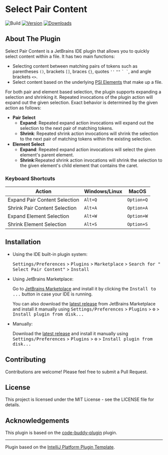 # Select Pair Content

![Build](https://github.com/j-d-ha/select-pair-content/workflows/Build/badge.svg)
[![Version](https://img.shields.io/jetbrains/plugin/v/27313.svg)](https://plugins.jetbrains.com/plugin/27313)
[![Downloads](https://img.shields.io/jetbrains/plugin/d/27313.svg)](https://plugins.jetbrains.com/plugin/27313)

## About The Plugin

<!-- Plugin description -->
Select Pair Content is a JetBrains IDE plugin that allows you to quickly select content within a
file. It has two main functions:

- Selecting content between matching pairs of tokens such as parentheses `()`,
  brackets `[]`, braces `{}`, quotes `''` `""` `` ` ` ``, and angle brackets `<>`.
- Select content based on the
  underlying [PSI Elements](https://plugins.jetbrains.com/docs/intellij/psi.html)
  that make up a file.

For both pair and element based selection, the plugin supports expanding a selection and shrinking
it. Repeated invocations of the plugin action will expand out
the given selection. Exact behavior is determined by the given action as follows:

- **Pair Select**
    - **Expand**: Repeated expand action invocations will expand out the selection to the next
      pair of matching tokens.
    - **Shrink**: Repeated shrink action invocations will shrink the selection to the next pair of
      matching
      tokens within the existing selection.
- **Element Select**
    - **Expand**: Repeated expand action invocations will select the given element's parent element.
    - **Shrink**:Repeated shrink action invocations will shrink the selection to the given element's
      child element that contains the caret.

### Keyboard Shortcuts

| Action                        | Windows/Linux | MacOS      |
|-------------------------------|---------------|------------|
| Expand Pair Content Selection | `Alt+Q`       | `Option+Q` |
| Shrink Pair Content Selection | `Alt+A`       | `Option+A` |
| Expand Element Selection      | `Alt+W`       | `Option+W` |
| Shrink Element Selection      | `Alt+S`       | `Option+S` |

<!-- Plugin description end -->

## Installation

- Using the IDE built-in plugin system:

  <kbd>Settings/Preferences</kbd> > <kbd>Plugins</kbd> > <kbd>Marketplace</kbd> > <kbd>Search for "
  Select Pair Content"</kbd> >
  <kbd>Install</kbd>

- Using JetBrains Marketplace:

  Go to [JetBrains Marketplace](https://plugins.jetbrains.com/plugin/27313) and install it
  by clicking the <kbd>Install to ...</kbd> button in case your IDE is running.

  You can also download
  the [latest release](https://plugins.jetbrains.com/plugin/27313/versions) from JetBrains
  Marketplace and install it manually using
  <kbd>Settings/Preferences</kbd> > <kbd>Plugins</kbd> > <kbd>⚙️</kbd> > <kbd>Install plugin from
  disk...</kbd>

- Manually:

  Download the [latest release](https://github.com/j-d-ha/select-pair-content/releases/latest) and
  install it manually using
  <kbd>Settings/Preferences</kbd> > <kbd>Plugins</kbd> > <kbd>⚙️</kbd> > <kbd>Install plugin from
  disk...</kbd>

## Contributing

Contributions are welcome! Please feel free to submit a Pull Request.

## License

This project is licensed under the MIT License - see the LICENSE file for details.

## Acknowledgements

This plugin is based on the [code-buddy-plugin](https://github.com/srizzo/code-buddy-plugin#)
plugin.

---
Plugin based on the [IntelliJ Platform Plugin Template][template].

[template]: https://github.com/JetBrains/intellij-platform-plugin-template

[docs:plugin-description]: https://plugins.jetbrains.com/docs/intellij/plugin-user-experience.html#plugin-description-and-presentation
